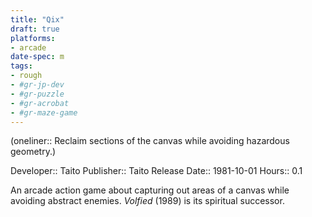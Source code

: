 ```yaml
---
title: "Qix"
draft: true
platforms:
- arcade
date-spec: m
tags:
- rough
- #gr-jp-dev 
- #gr-puzzle 
- #gr-acrobat 
- #gr-maze-game 
---
```


(oneliner:: Reclaim sections of the canvas while avoiding hazardous geometry.)

Developer:: Taito
Publisher:: Taito
Release Date:: 1981-10-01
Hours:: 0.1

An arcade action game about capturing out areas of a canvas while avoiding abstract enemies. *Volfied* (1989) is its spiritual successor.